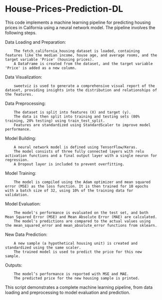 # House-Prices-Prediction-DL
This code implements a machine learning pipeline for predicting housing prices in California using a neural network model. The pipeline involves the following steps.

Data Loading and Preparation:

        The fetch_california_housing dataset is loaded, containing features like the median income, house age, and average rooms, and the target variable 'Price' (housing prices).
        A DataFrame is created from the dataset, and the target variable 'Price' is added as a new column.

Data Visualization:

        sweetviz is used to generate a comprehensive visual report of the dataset, providing insights into the distribution and relationships of the features.

Data Preprocessing:

        The dataset is split into features (X) and target (y).
        The data is then split into training and testing sets (80% training, 20% testing) using train_test_split.
        Features are standardized using StandardScaler to improve model performance.

Model Building:

        A neural network model is defined using TensorFlow/Keras.
        The model consists of three fully connected layers with relu activation functions and a final output layer with a single neuron for regression.
        A Dropout layer is included to prevent overfitting.

Model Training:

        The model is compiled using the Adam optimizer and mean squared error (MSE) as the loss function. It is then trained for 10 epochs with a batch size of 32, using 10% of the training data for validation.

Model Evaluation:

        The model's performance is evaluated on the test set, and both Mean Squared Error (MSE) and Mean Absolute Error (MAE) are calculated.
        The model's predictions are compared to the actual values using the mean_squared_error and mean_absolute_error functions from sklearn.

New Data Prediction:

        A new sample (a hypothetical housing unit) is created and standardized using the same scaler.
        The trained model is used to predict the price for this new sample.

Outputs:

        The model’s performance is reported with MSE and MAE.
        The predicted price for the new housing sample is printed.

This script demonstrates a complete machine learning pipeline, from data loading and preprocessing to model evaluation and prediction.
